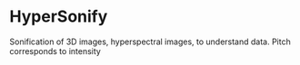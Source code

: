 # HyperSonify
Sonification of 3D images, hyperspectral images, to understand data. Pitch corresponds to intensity
